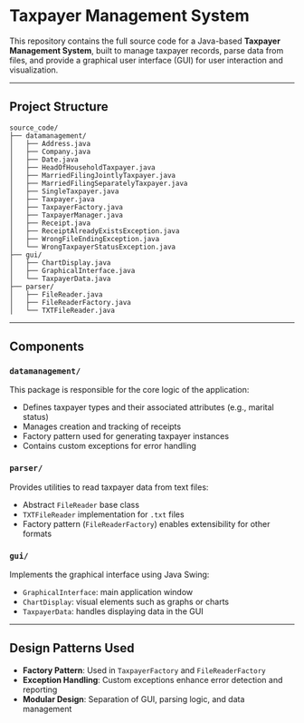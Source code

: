# Taxpayer Management System

This repository contains the full source code for a Java-based **Taxpayer Management System**, built to manage taxpayer records, parse data from files, and provide a graphical user interface (GUI) for user interaction and visualization.

---

## Project Structure

```
source_code/
├── datamanagement/
│   ├── Address.java
│   ├── Company.java
│   ├── Date.java
│   ├── HeadOfHouseholdTaxpayer.java
│   ├── MarriedFilingJointlyTaxpayer.java
│   ├── MarriedFilingSeparatelyTaxpayer.java
│   ├── SingleTaxpayer.java
│   ├── Taxpayer.java
│   ├── TaxpayerFactory.java
│   ├── TaxpayerManager.java
│   ├── Receipt.java
│   ├── ReceiptAlreadyExistsException.java
│   ├── WrongFileEndingException.java
│   └── WrongTaxpayerStatusException.java
├── gui/
│   ├── ChartDisplay.java
│   ├── GraphicalInterface.java
│   └── TaxpayerData.java
├── parser/
│   ├── FileReader.java
│   ├── FileReaderFactory.java
│   └── TXTFileReader.java
```

---

## Components

### `datamanagement/`
This package is responsible for the core logic of the application:
- Defines taxpayer types and their associated attributes (e.g., marital status)
- Manages creation and tracking of receipts
- Factory pattern used for generating taxpayer instances
- Contains custom exceptions for error handling

### `parser/`
Provides utilities to read taxpayer data from text files:
- Abstract `FileReader` base class
- `TXTFileReader` implementation for `.txt` files
- Factory pattern (`FileReaderFactory`) enables extensibility for other formats

### `gui/`
Implements the graphical interface using Java Swing:
- `GraphicalInterface`: main application window
- `ChartDisplay`: visual elements such as graphs or charts
- `TaxpayerData`: handles displaying data in the GUI

---

## Design Patterns Used

- **Factory Pattern**: Used in `TaxpayerFactory` and `FileReaderFactory`
- **Exception Handling**: Custom exceptions enhance error detection and reporting
- **Modular Design**: Separation of GUI, parsing logic, and data management
